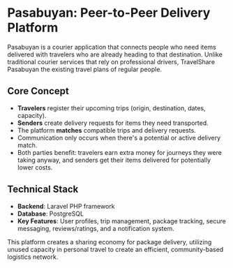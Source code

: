 # Pasabuyan: Peer-to-Peer Delivery Platform

Pasabuyan is a courier application that connects people who need items delivered with travelers who are already heading to that destination. Unlike traditional courier services that rely on professional drivers, TravelShare Pasabuyan the existing travel plans of regular people.

## Core Concept
- **Travelers** register their upcoming trips (origin, destination, dates, capacity).
- **Senders** create delivery requests for items they need transported.
- The platform **matches** compatible trips and delivery requests.
- Communication only occurs when there's a potential or active delivery match.
- Both parties benefit: travelers earn extra money for journeys they were taking anyway, and senders get their items delivered for potentially lower costs.

## Technical Stack
- **Backend**: Laravel PHP framework
- **Database**: PostgreSQL
- **Key Features**: User profiles, trip management, package tracking, secure messaging, reviews/ratings, and a notification system.

This platform creates a sharing economy for package delivery, utilizing unused capacity in personal travel to create an efficient, community-based logistics network.
